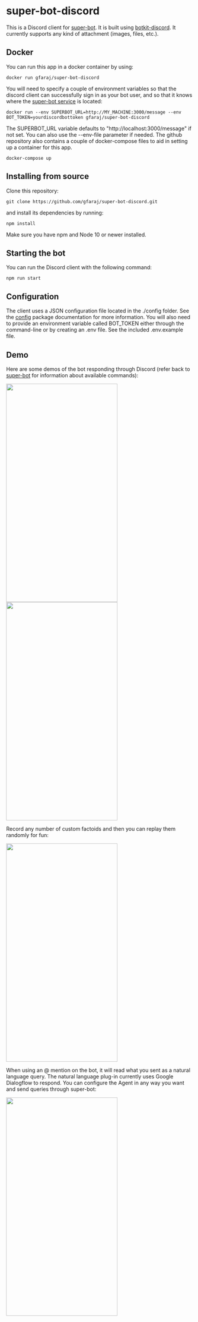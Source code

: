 # super-bot-discord

This is a Discord client for [super-bot](https://github.com/gfaraj/super-bot). It is built using [botkit-discord](https://www.npmjs.com/package/botkit-discord). It currently supports any kind of attachment (images, files, etc.).

## Docker

You can run this app in a docker container by using:

```
docker run gfaraj/super-bot-discord
```

You will need to specify a couple of environment variables so that the discord client can successfully sign in as your bot user, and so that it knows where the [super-bot service](https://github.com/gfaraj/super-bot) is located:

```
docker run --env SUPERBOT_URL=http://MY_MACHINE:3000/message --env BOT_TOKEN=yourdiscordbottoken gfaraj/super-bot-discord
```

The SUPERBOT_URL variable defaults to "http://localhost:3000/message" if not set. You can also use the --env-file parameter if needed. The github repository also contains a couple of docker-compose files to aid in setting up a container for this app.

```
docker-compose up
```

## Installing from source

Clone this repository:

```
git clone https://github.com/gfaraj/super-bot-discord.git
```

and install its dependencies by running:

```
npm install
```

Make sure you have npm and Node 10 or newer installed.

## Starting the bot

You can run the Discord client with the following command:

```
npm run start
```

## Configuration

The client uses a JSON configuration file located in the ./config folder. See the [config](https://docs.npmjs.com/cli/config) package documentation for more information. You will also need to provide an environment variable called BOT_TOKEN either through the command-line or by creating an .env file. See the included .env.example file.

## Demo

Here are some demos of the bot responding through Discord (refer back to [super-bot](https://github.com/gfaraj/super-bot) for information about available commands):

<img src="https://imgur.com/4AlBCVw.jpg" width="300" height="588" /> <img src="https://imgur.com/uyYjKRI.jpg" width="300" height="588" />

Record any number of custom factoids and then you can replay them randomly for fun:

<img src="https://imgur.com/nHkef6X.jpg" width="300" height="588" />

When using an @ mention on the bot, it will read what you sent as a natural language query. The natural language plug-in currently uses Google Dialogflow to respond. You can configure the Agent in any way you want and send queries through super-bot:

<img src="https://imgur.com/8XoMJgX.jpg" width="300" height="588" />

